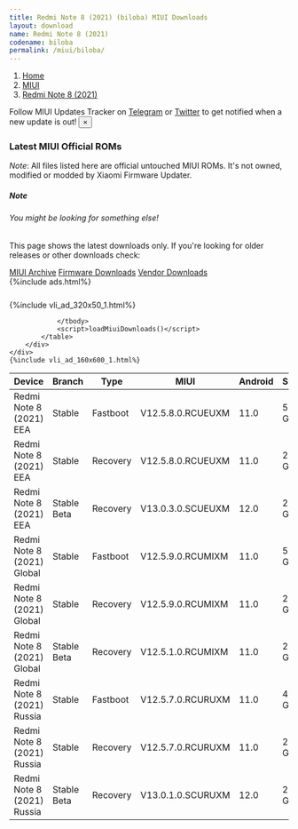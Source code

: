 ```yaml
---
title: Redmi Note 8 (2021) (biloba) MIUI Downloads
layout: download
name: Redmi Note 8 (2021)
codename: biloba
permalink: /miui/biloba/
---
```

<nav aria-label="breadcrumb">
    <ol class="breadcrumb">
        <li class="breadcrumb-item"><a href="/">Home</a></li>
        <li class="breadcrumb-item"><a href="/miui/">MIUI</a></li>
        <li class="breadcrumb-item active" aria-current="page"><a href="/miui/biloba/">Redmi Note 8 (2021)</a></li>
    </ol>
</nav>
<div class="alert alert-primary alert-dismissible fade show" role="alert">
    Follow MIUI Updates Tracker on <a href="https://t.me/MIUIUpdatesTracker" class="alert-link">Telegram</a>
     or <a href="https://twitter.com/MiFwUpdater" class="alert-link">Twitter</a> to get notified when a new update is out!
    <button type="button" class="close" data-dismiss="alert" aria-label="Close">
        <span aria-hidden="true">&times;</span>
    </button>
</div>

### Latest MIUI Official ROMs
*Note*: All files listed here are official untouched MIUI ROMs. It's not owned, modified or modded by Xiaomi Firmware Updater.
<div class="card">
  <div class="card-body">
    <h5 class="card-title">Note</h5>
    <h6 class="card-subtitle mb-2 text-muted">You might be looking for something else!</h6>
    <p class="card-text">This page shows the latest downloads only.
     If you're looking for older releases or other downloads check:</p>
    <a href="/archive/miui/biloba/" class="card-link">MIUI Archive</a>
    <a href="/firmware/biloba/" class="card-link">Firmware Downloads</a>
    <a href="/vendor/biloba/" class="card-link">Vendor Downloads</a>
  </div>
</div>
{%include ads.html%}
<div class="row justify-content-center">
    <div class="col-10">
        <div class="table-responsive-md" style="margin-top: 25px;">
            {%include vli_ad_320x50_1.html%}
            <table id="miui" class="display dt-responsive nowrap compact table table-striped table-hover table-sm">
                <thead class="thead-dark">
                    <tr>
                        <th data-ref="device">Device</th>
                        <th data-ref="branch">Branch</th>
                        <th data-ref="type">Type</th>
                        <th data-ref="miui">MIUI</th>
                        <th data-ref="android">Android</th>
                        <th data-ref="size">Size</th>
                        <th data-ref="size">Date</th>
                        <th data-ref="link">Link</th>
                    </tr>
                </thead>
                <tbody>
                <tr><td>Redmi Note 8 (2021) EEA</td><td>Stable</td><td>Fastboot</td><td>V12.5.8.0.RCUEUXM</td><td>11.0</td><td>5.3 GB</td><td>2022-03-22</td><td><a href="/miui/biloba/stable/V12.5.8.0.RCUEUXM/">Download</a></td></tr>
<tr><td>Redmi Note 8 (2021) EEA</td><td>Stable</td><td>Recovery</td><td>V12.5.8.0.RCUEUXM</td><td>11.0</td><td>2.5 GB</td><td>2022-03-25</td><td><a href="/miui/biloba/stable/V12.5.8.0.RCUEUXM/">Download</a></td></tr>
<tr><td>Redmi Note 8 (2021) EEA</td><td>Stable Beta</td><td>Recovery</td><td>V13.0.3.0.SCUEUXM</td><td>12.0</td><td>2.8 GB</td><td>2022-04-14</td><td><a href="/miui/biloba/stable beta/V13.0.3.0.SCUEUXM/">Download</a></td></tr>
<tr><td>Redmi Note 8 (2021) Global</td><td>Stable</td><td>Fastboot</td><td>V12.5.9.0.RCUMIXM</td><td>11.0</td><td>5.2 GB</td><td>2022-03-22</td><td><a href="/miui/biloba/stable/V12.5.9.0.RCUMIXM/">Download</a></td></tr>
<tr><td>Redmi Note 8 (2021) Global</td><td>Stable</td><td>Recovery</td><td>V12.5.9.0.RCUMIXM</td><td>11.0</td><td>2.5 GB</td><td>2022-03-25</td><td><a href="/miui/biloba/stable/V12.5.9.0.RCUMIXM/">Download</a></td></tr>
<tr><td>Redmi Note 8 (2021) Global</td><td>Stable Beta</td><td>Recovery</td><td>V12.5.1.0.RCUMIXM</td><td>11.0</td><td>2.3 GB</td><td>2021-05-25</td><td><a href="/miui/biloba/stable beta/V12.5.1.0.RCUMIXM/">Download</a></td></tr>
<tr><td>Redmi Note 8 (2021) Russia</td><td>Stable</td><td>Fastboot</td><td>V12.5.7.0.RCURUXM</td><td>11.0</td><td>4.7 GB</td><td>2022-03-24</td><td><a href="/miui/biloba/stable/V12.5.7.0.RCURUXM/">Download</a></td></tr>
<tr><td>Redmi Note 8 (2021) Russia</td><td>Stable</td><td>Recovery</td><td>V12.5.7.0.RCURUXM</td><td>11.0</td><td>2.5 GB</td><td>2022-03-28</td><td><a href="/miui/biloba/stable/V12.5.7.0.RCURUXM/">Download</a></td></tr>
<tr><td>Redmi Note 8 (2021) Russia</td><td>Stable Beta</td><td>Recovery</td><td>V13.0.1.0.SCURUXM</td><td>12.0</td><td>2.8 GB</td><td>2022-04-18</td><td><a href="/miui/biloba/stable beta/V13.0.1.0.SCURUXM/">Download</a></td></tr>

                </tbody>
                <script>loadMiuiDownloads()</script>
            </table>
        </div>
    </div>
    {%include vli_ad_160x600_1.html%}
</div>

